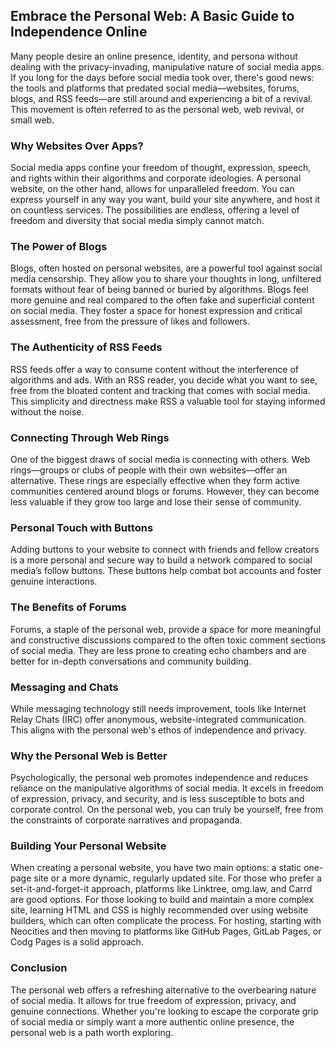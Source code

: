 ## Embrace the Personal Web: A Basic Guide to Independence Online

Many people desire an online presence, identity, and persona without dealing with the privacy-invading, manipulative nature of social media apps. If you long for the days before social media took over, there's good news: the tools and platforms that predated social media—websites, forums, blogs, and RSS feeds—are still around and experiencing a bit of a revival. This movement is often referred to as the personal web, web revival, or small web.

### Why Websites Over Apps?

Social media apps confine your freedom of thought, expression, speech, and rights within their algorithms and corporate ideologies. A personal website, on the other hand, allows for unparalleled freedom. You can express yourself in any way you want, build your site anywhere, and host it on countless services. The possibilities are endless, offering a level of freedom and diversity that social media simply cannot match.

### The Power of Blogs

Blogs, often hosted on personal websites, are a powerful tool against social media censorship. They allow you to share your thoughts in long, unfiltered formats without fear of being banned or buried by algorithms. Blogs feel more genuine and real compared to the often fake and superficial content on social media. They foster a space for honest expression and critical assessment, free from the pressure of likes and followers.

### The Authenticity of RSS Feeds

RSS feeds offer a way to consume content without the interference of algorithms and ads. With an RSS reader, you decide what you want to see, free from the bloated content and tracking that comes with social media. This simplicity and directness make RSS a valuable tool for staying informed without the noise.

### Connecting Through Web Rings

One of the biggest draws of social media is connecting with others. Web rings—groups or clubs of people with their own websites—offer an alternative. These rings are especially effective when they form active communities centered around blogs or forums. However, they can become less valuable if they grow too large and lose their sense of community.

### Personal Touch with Buttons

Adding buttons to your website to connect with friends and fellow creators is a more personal and secure way to build a network compared to social media’s follow buttons. These buttons help combat bot accounts and foster genuine interactions.

### The Benefits of Forums

Forums, a staple of the personal web, provide a space for more meaningful and constructive discussions compared to the often toxic comment sections of social media. They are less prone to creating echo chambers and are better for in-depth conversations and community building.

### Messaging and Chats

While messaging technology still needs improvement, tools like Internet Relay Chats (IRC) offer anonymous, website-integrated communication. This aligns with the personal web's ethos of independence and privacy.

### Why the Personal Web is Better

Psychologically, the personal web promotes independence and reduces reliance on the manipulative algorithms of social media. It excels in freedom of expression, privacy, and security, and is less susceptible to bots and corporate control. On the personal web, you can truly be yourself, free from the constraints of corporate narratives and propaganda.

### Building Your Personal Website

When creating a personal website, you have two main options: a static one-page site or a more dynamic, regularly updated site. For those who prefer a set-it-and-forget-it approach, platforms like Linktree, omg.law, and Carrd are good options. For those looking to build and maintain a more complex site, learning HTML and CSS is highly recommended over using website builders, which can often complicate the process. For hosting, starting with Neocities and then moving to platforms like GitHub Pages, GitLab Pages, or Codg Pages is a solid approach.

### Conclusion

The personal web offers a refreshing alternative to the overbearing nature of social media. It allows for true freedom of expression, privacy, and genuine connections. Whether you're looking to escape the corporate grip of social media or simply want a more authentic online presence, the personal web is a path worth exploring.
